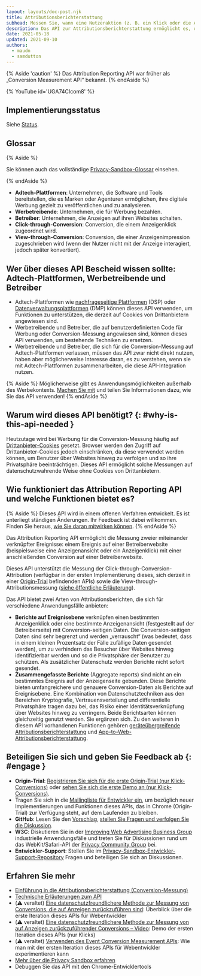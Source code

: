 ```yaml
---
layout: layouts/doc-post.njk
title: Attributionsberichterstattung
subhead: Messen Sie, wann eine Nutzeraktion (z. B. ein Klick oder die Ansicht einer Anzeige) zu einer Conversion führt, ohne dass Sie dabei Cross-Site-Identifier verwenden.
description: Das API zur Attributionsberichterstattung ermöglicht es, ohne Verwendung von Cross-Site-Identifiern zu messen, wann eine Nutzeraktion (z. B. ein Klick oder die Ansicht einer Anzeige) zu einer Conversion führt.
date: 2021-05-18
updated: 2021-09-10
authors:
  - maudn
  - samdutton
---
```


{% Aside 'caution' %} Das Attribution Reporting API war früher als „Conversion Measurement API“ bekannt. {% endAside %}

{% YouTube id='UGA74CIcom8' %}

## Implementierungsstatus

Siehe [Status](/docs/privacy-sandbox/attribution-reporting-introduction/#status).

## Glossar

{% Aside %}

Sie können auch das vollständige [Privacy-Sandbox-Glossar](/docs/privacy-sandbox/glossary/) einsehen.

{% endAside %}

- **Adtech-Plattformen**: Unternehmen, die Software und Tools bereitstellen, die es Marken oder Agenturen ermöglichen, ihre digitale Werbung gezielt zu veröffentlichen und zu analysieren.
- **Werbetreibende**: Unternehmen, die für Werbung bezahlen.
- **Betreiber**: Unternehmen, die Anzeigen auf ihren Websites schalten.
- **Click-through-Conversion**: Conversion, die einem Anzeigenklick zugeordnet wird.
- **View-through-Conversion**: Conversion, die einer Anzeigenimpression zugeschrieben wird (wenn der Nutzer nicht mit der Anzeige interagiert, jedoch später konvertiert).

## Wer über dieses API Bescheid wissen sollte: Adtech-Plattformen, Werbetreibende und Betreiber

- Adtech-Plattformen wie [nachfrageseitige Plattformen](https://en.wikipedia.org/wiki/Demand-side_platform) (DSP) oder [Datenverwaltungsplattformen](https://en.wikipedia.org/wiki/Data_management_platform) (DMP) können dieses API verwenden, um Funktionen zu unterstützen, die derzeit auf Cookies von Drittanbietern angewiesen sind.
- Werbetreibende und Betreiber, die auf benutzerdefinierten Code für Werbung oder Conversion-Messung angewiesen sind, können dieses API verwenden, um bestehende Techniken zu ersetzen.
- Werbetreibende und Betreiber, die sich für die Conversion-Messung auf Adtech-Plattformen verlassen, müssen das API zwar nicht direkt nutzen, haben aber möglicherweise Interesse daran, es zu verstehen, wenn sie mit Adtech-Plattformen zusammenarbeiten, die diese API-Integration nutzen.

{% Aside %} Möglicherweise gibt es Anwendungsmöglichkeiten außerhalb des Werbekontexts. [Machen Sie mit](#engage) und teilen Sie Informationen dazu, wie Sie das API verwenden! {% endAside %}

## Warum wird dieses API benötigt? {: #why-is-this-api-needed }

Heutzutage wird bei Werbung für die Conversion-Messung häufig auf [Drittanbieter-Cookies](https://developer.mozilla.org/docs/Web/HTTP/Cookies#Third-party_cookies) gesetzt. Browser werden den Zugriff auf Drittanbieter-Cookies jedoch einschränken, da diese verwendet werden können, um Benutzer über Websites hinweg zu verfolgen und so ihre Privatsphäre beeinträchtigen. Dieses API ermöglicht solche Messungen auf datenschutzwahrende Weise ohne Cookies von Drittanbietern.

## Wie funktioniert das Attribution Reporting API und welche Funktionen bietet es?

{% Aside %} Dieses API wird in einem offenen Verfahren entwickelt. Es ist unterliegt ständigen Änderungen. Ihr Feedback ist dabei willkommen. Finden Sie heraus, [wie Sie daran mitwirken können](#engage). {% endAside %}

Das Attribution Reporting API ermöglicht die Messung zweier miteinander verknüpfter Ereignisse: einem Ereignis auf einer Betreiberwebsite (beispielsweise eine Anzeigenansicht oder ein Anzeigenklick) mit einer anschließenden Conversion auf einer Betreiberwebsite.

Dieses API unterstützt die Messung der Click-through-Conversion-Attribution (verfügbar in der ersten Implementierung dieses, sich derzeit in einer [Origin-Trial](https://web.dev/conversion-measurement/#browser-support) befindenden APIs) sowie die View-through-Attributionsmessung ([siehe öffentliche Erläuterung](https://github.com/WICG/conversion-measurement-api/blob/main/event_attribution_reporting_views.md)).

Das API bietet zwei Arten von Attributionsberichten, die sich für verschiedene Anwendungsfälle anbieten:

- **Berichte auf Ereignisebene** verknüpfen einen bestimmten Anzeigenklick oder eine bestimmte Anzeigenansicht (festgestellt auf der Betreiberseite) mit Conversion-seitigen Daten. Die Conversion-seitigen Daten sind sehr begrenzt und werden „verrauscht“ (was bedeutet, dass in einem kleinen Prozentsatz der Fälle zufällige Daten gesendet werden), um zu verhindern das Besucher über Websites hinweg identifizierbar werden und so die Privatsphäre der Benutzer zu schützen. Als zusätzlicher Datenschutz werden Berichte nicht sofort gesendet.
- **Zusammengefasste Berichte** (Aggregate reports) sind nicht an ein bestimmtes Ereignis auf der Anzeigenseite gebunden. Diese Berichte bieten umfangreichere und genauere Conversion-Daten als Berichte auf Ereignisebene. Eine Kombination von Datenschutztechniken aus den Bereichen Kryptografie, Vertrauensverteilung und differentielle Privatsphäre tragen dazu bei, das Risiko einer Identitätsverknüpfung über Websites hinweg zu verringern. Beide Berichtsarten können gleichzeitig genutzt werden. Sie ergänzen sich. Zu den weiteren in diesem API vorhandenen Funktionen gehören [geräteübergreifende Attributionsberichterstattung](https://github.com/WICG/conversion-measurement-api/blob/main/cross_device.md) und [App-to-Web-Attributionsberichterstattung](https://github.com/WICG/conversion-measurement-api/blob/main/app_to_web.md).

## Beteiligen Sie sich und geben Sie Feedback ab {: #engage }

- **Origin-Trial**: [Registrieren Sie sich für die erste Origin-Trial (nur Klick-Conversions)](/origintrials/#/view_trial/3411476717733150721) oder [sehen Sie sich die erste Demo an (nur Klick-Conversions)](https://goo.gle/demo-event-level-conversion-measurement-api).
- Tragen Sie sich in die [Mailingliste für Entwickler ein](https://groups.google.com/u/1/a/chromium.org/g/attribution-reporting-api-dev), um bezüglich neuer Implementierungen und Funktionen dieses APIs, das in Chrome (Origin-Trial) zur Verfügung steht, auf dem Laufenden zu bleiben.
- **GitHub**: Lesen Sie den [Vorschlag](https://github.com/WICG/conversion-measurement-api/), [stellen Sie Fragen und verfolgen Sie die Diskussion](https://github.com/WICG/conversion-measurement-api/issues).
- **W3C**: Diskutieren Sie in der [Improving Web Advertising Business Group](https://www.w3.org/community/web-adv/participants) industrielle Anwendungsfälle und treten Sie für Diskussionen rund um das WebKit/Safari-API der [Privacy Community Group](https://www.w3.org/community/privacycg/) bei.
- **Entwickler-Support**: Stellen Sie im [Privacy-Sandbox-Entwickler-Support-Repository](https://github.com/GoogleChromeLabs/privacy-sandbox-dev-support) Fragen und beteiligen Sie sich an Diskussionen.

## Erfahren Sie mehr

- [Einführung in die Attributionsberichterstattung (Conversion-Messung)](/docs/privacy-sandbox/attribution-reporting-introduction)
- [Technische Erläuterungen zum API](https://github.com/WICG/conversion-measurement-api/)
- (⚠️ veraltet) [Eine datenschutzfreundlichere Methode zur Messung von Conversions, die auf Anzeigen zurückzuführen sind](https://web.dev/conversion-measurement/): Überblick über die erste Iteration dieses APIs für Webentwickler
- (⚠️ veraltet) [Eine datenschutzfreundlichere Methode zur Messung von auf Anzeigen zurückzuführender Conversions – Video](https://www.youtube.com/watch?v=jcDfOoWwZcM): Demo der ersten Iteration dieses APIs (nur Klicks)
- (⚠️ veraltet) [Verwenden des Event Conversion Measurement APIs](https://web.dev/using-conversion-measurement/): Wie man mit der ersten Iteration dieses APIs für Webentwickler experimentieren kann
- [Mehr über die Privacy Sandbox erfahren](https://web.dev/digging-into-the-privacy-sandbox)
- Debuggen Sie das API mit den Chrome-Entwicklertools
